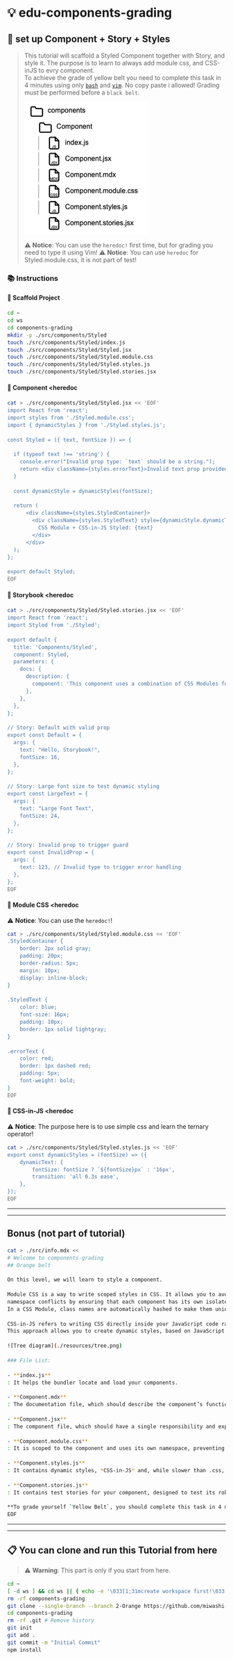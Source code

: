 # 💡 edu-components-grading

## 👣 set up Component + Story + Styles

> This tutorial will scaffold a Styled Component together with Story, and style it. The purpose is to learn to always add module css, and CSS-inJS to evry component.  
> To achieve the grade of yellow belt you need to complete this task in 4 minutes using only [`bash`](https://www.gnu.org/s/bash/manual/bash.html) and [`vim`](https://www.vim.org).
> No copy paste i allowed!
> Grading must be performed before a `black belt`.
>   
> ![Tree diagram](./resources/tree.png)
>  
> ⚠️ **Notice**: You can use the `heredoc!` first time, but for grading you need to type it using Vim!
> ⚠️ **Notice**: You can use `heredoc` for Styled.module.css, it is not part of test!

### 📚 Instructions

#### 🦶 Scaffold Project

```bash
cd ~
cd ws
cd components-grading
mkdir -p ./src/components/Styled
touch ./src/components/Styled/index.js
touch ./src/components/Styled/Styled.jsx
touch ./src/components/Styled/Styled.module.css
touch ./src/components/Styled/Styled.styles.js
touch ./src/components/Styled/Styled.stories.jsx
```

#### 🦶 Component <heredoc

```bash
cat > ./src/components/Styled/Styled.jsx << 'EOF'
import React from 'react';
import styles from './Styled.module.css';
import { dynamicStyles } from './Styled.styles.js';

const Styled = ({ text, fontSize }) => {

  if (typeof text !== 'string') {
    console.error("Invalid prop type: `text` should be a string.");
    return <div className={styles.errorText}>Invalid text prop provided!</div>;
  }

  const dynamicStyle = dynamicStyles(fontSize);

  return (
      <div className={styles.StyledContainer}>
        <div className={styles.StyledText} style={dynamicStyle.dynamicText}>
          CSS Module + CSS-in-JS Styled: {text}
        </div>
      </div>
  );
};

export default Styled;
EOF
```

#### 🦶 Storybook <heredoc

```bash
cat > ./src/components/Styled/Styled.stories.jsx << 'EOF'
import React from 'react';
import Styled from './Styled';

export default {
  title: 'Components/Styled',
  component: Styled,
  parameters: {
    docs: {
      description: {
        component: 'This component uses a combination of CSS Modules for core styling and CSS-in-JS for dynamic styling based on props.',
      },
    },
  },
};

// Story: Default with valid prop
export const Default = {
  args: {
    text: "Hello, Storybook!",
    fontSize: 16,
  },
};

// Story: Large font size to test dynamic styling
export const LargeText = {
  args: {
    text: "Large Font Text",
    fontSize: 24,
  },
};

// Story: Invalid prop to trigger guard
export const InvalidProp = {
  args: {
    text: 123, // Invalid type to trigger error handling
  },
};
EOF
```

#### 🦶 Module CSS <heredoc

⚠️ **Notice**: You can use the `heredoc!`!

```bash
cat > ./src/components/Styled/Styled.module.css << 'EOF'
.StyledContainer {
    border: 2px solid gray;
    padding: 20px;
    border-radius: 5px;
    margin: 10px;
    display: inline-block;
}

.StyledText {
    color: blue;
    font-size: 16px;
    padding: 10px;
    border: 1px solid lightgray;
}

.errorText {
    color: red;
    border: 1px dashed red;
    padding: 5px;
    font-weight: bold;
}
EOF
```

#### 🦶 CSS-in-JS <heredoc

⚠️ **Notice**: The purpose here is to use simple css and learn the ternary operator!

```bash
cat > ./src/components/Styled/Styled.styles.js << 'EOF'
export const dynamicStyles = (fontSize) => ({
    dynamicText: {
        fontSize: fontSize ? `${fontSize}px` : '16px',
        transition: 'all 0.3s ease',
    },
});
EOF
```


---
---

## Bonus (not part of tutorial)

```bash
cat > ./src/info.mdx <<
# Welcome to components-grading
## Orange belt

On this level, we will learn to style a component.

Module CSS is a way to write scoped styles in CSS. It allows you to avoid global
namespace conflicts by ensuring that each component has its own isolated set of styles.
In a CSS Module, class names are automatically hashed to make them unique, preventing styling collisions across components.

CSS-in-JS refers to writing CSS directly inside your JavaScript code rather than in separate CSS files.
This approach allows you to create dynamic styles, based on JavaScript variables or props.

![Tree diagram](./resources/tree.png)

### File List:

- **index.js**
: It helps the bundler locate and load your components.

- **Component.mdx**
: The documentation file, which should describe the component’s functionality and usage.

- **Component.jsx**
: The component file, which should have a single responsibility and export the component by default for the bundler to locate.

- **Component.module.css**
: It is scoped to the component and uses its own namespace, preventing CSS collision.

- **Component.styles.js**
: It contains dynamic styles, *CSS-in-JS* and, while slower than .css, can offer more flexibility. It is typically used less frequently, but the file must exist for quality even when not used.

- **Component.stories.js**
: It contains test stories for your component, designed to test its robustness. If the component passes all tests without issues, it has succeeded.

**To grade yourself `Yellow Belt`, you should complete this task in 4 minutes using only Vim and a terminal.**. Grading must be performed before a `black belt`.
EOF
```

---
---

## 📋 You can clone and run this Tutorial from here

> ⚠️ **Warning**: This part is only if you start from here.

```bash
cd ~
[ -d ws ] && cd ws || { echo -e '\033[1;31mcreate workspace first!\033[0m'; return 1; }
rm -rf components-grading
git clone --single-branch --branch 2-Orange https://github.com/miwashi-edu/edu-components-grading.git components-grading
cd components-grading
rm -rf .git # Remove history
git init
git add .
git commit -m "Initial Commit"
npm install
```
```
